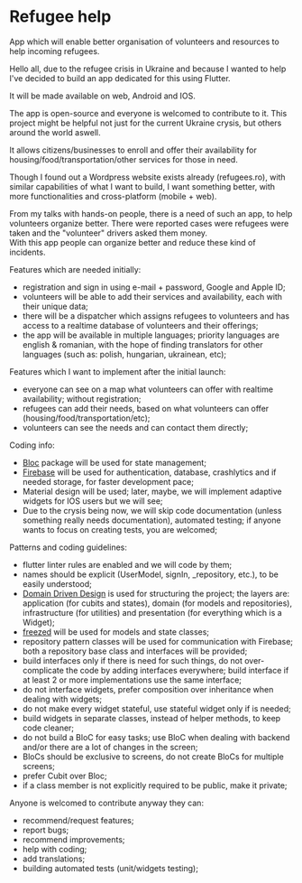 # Refugee help
App which will enable better organisation of volunteers and resources to help incoming refugees.  

Hello all, due to the refugee crisis in Ukraine and because I wanted to help I've decided to build an app dedicated for this using Flutter.  

It will be made available on web, Android and IOS.  

The app is open-source and everyone is welcomed to contribute to it. 
This project might be helpful not just for the current Ukraine crysis, but others around the world aswell.  

It allows citizens/businesses to enroll and offer their availability for housing/food/transportation/other services for those in need.  

Though I found out a Wordpress website exists already (refugees.ro), with similar capabilities of what I want to build, I want something better, with more functionalities and cross-platform (mobile + web).   

From my talks with hands-on people, there is a need of such an app, to help volunteers organize better. 
There were reported cases were refugees were taken and the "volunteer" drivers asked them money.  
With this app people can organize better and reduce these kind of incidents. 

Features which are needed initially:  
- registration and sign in using e-mail + password, Google and Apple ID;  
- volunteers will be able to add their services and availability, each with their unique data;  
- there will be a dispatcher which assigns refugees to volunteers and has access to a realtime database of volunteers and their offerings;   
- the app will be available in multiple languages; priority languages are english & romanian, with the hope of finding translators for other languages (such as: polish, hungarian, ukrainean, etc);   

Features which I want to implement after the initial launch:  
- everyone can see on a map what volunteers can offer with realtime availability; without registration;  
- refugees can add their needs, based on what volunteers can offer (housing/food/transportation/etc);  
- volunteers can see the needs and can contact them directly; 

Coding info:
- [Bloc](https://pub.dev/packages/flutter_bloc) package will be used for state management;  
- [Firebase](https://firebase.flutter.dev/) will be used for authentication, database, crashlytics and if needed storage, for faster development pace;  
- Material design will be used; later, maybe, we will implement adaptive widgets for IOS users but we will see;   
- Due to the crysis being now, we will skip code documentation (unless something really needs documentation), automated testing; if anyone wants to focus on creating tests, you are welcomed;  

Patterns and coding guidelines:
- flutter linter rules are enabled and we will code by them;  
- names should be explicit (UserModel, signIn, _repository, etc.), to be easily understood;   
- [Domain Driven Design](https://resocoder.com/2020/03/09/flutter-firebase-ddd-course-1-domain-driven-design-principles/) is used for structuring the project; the layers are: application (for cubits and states), domain (for models and repositories), infrastructure (for utilities) and presentation (for everything which is a Widget);  
- [freezed](https://pub.dev/packages/freezed) will be used for models and state classes;  
- repository pattern classes will be used for communication with Firebase; both a repository base class and interfaces will be provided;  
- build interfaces only if there is need for such things, do not over-complicate the code by adding interfaces everywhere; build interface if at least 2 or more implementations use the same interface;  
- do not interface widgets, prefer composition over inheritance when dealing with widgets;  
- do not make every widget stateful, use stateful widget only if is needed;  
- build widgets in separate classes, instead of helper methods, to keep code cleaner;  
- do not build a BloC for easy tasks; use BloC when dealing with backend and/or there are a lot of changes in the screen;  
- BloCs should be exclusive to screens, do not create BloCs for multiple screens;
- prefer Cubit over Bloc;  
- if a class member is not explicitly required to be public, make it private;  

Anyone is welcomed to contribute anyway they can:
- recommend/request features;
- report bugs;
- recommend improvements;
- help with coding;
- add translations;
- building automated tests (unit/widgets testing);
